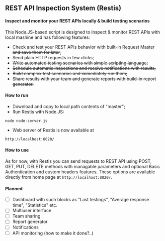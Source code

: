 ## REST API Inspection System (Restis)
#### Inspect and monitor your REST APIs locally & build testing scenarios
This Node.JS-based script is designed to inspect & monitor REST APIs with local mashine and has following features:
* Check and test your REST APIs behavior with built-in Request Master ~~and save them for later~~;
* Send plain HTTP requests in few clicks;
* ~~Write automated testing scenarios with simple scripting language;~~
* ~~Schedule automatic inspections and receive notifications with results;~~
* ~~Build complex test scenarios and immediately run them;~~
* ~~Share results with your team and generate reports with build-in report generator.~~

#### How to run
* Download and copy to local path contents of "master";
* Run Restis with Node.JS:
```
node node-server.js
```
* Web server of Restis is now available at 
```
http://localhost:8020/
```

#### How to use
As for now, with Restis you can send requests to REST API using POST, GET, PUT, DELETE methods with managable parameters and optional Basic Authentication and custom headers features. These options are available directly from home page at `http://localhost:8020/`.

#### Planned
- [ ] Dashboard with such blocks as "Last testings", "Average response time", "Statistics" etc.
- [ ] Multiuser interface
- [ ] Team sharing
- [ ] Report generator
- [ ] Notifications
- [ ] API monitoring (how to make it done?..)
